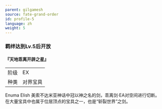 ```yaml
---
parent: gilgamesh
source: fate-grand-order
id: profile-5
language: zh
weight: 5
---
```


### 羁绊达到Lv.5后开放

#### 『天地乖离开辟之星』

<table>
  <tr><td>阶级</td><td>EX</td></tr>
  <tr><td>种类</td><td>对界宝具</td></tr>
</table>

Enuma Elish
美索不达米亚神话中冠以神之名的剑，乖离剑·EA对空间进行切断。
在大量宝具中也属于位居顶点的宝具之一，也是“斩裂世界”之剑。
